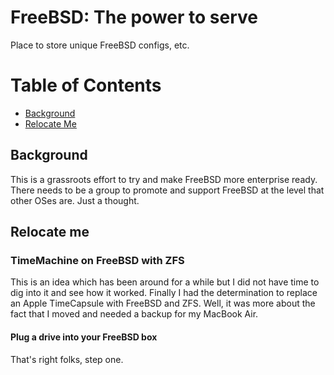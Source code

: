 # FreeBSD: The power to serve
Place to store unique FreeBSD configs, etc.

# Table of Contents
- [Background](#background)
- [Relocate Me](#relocate-me)

## Background
This is a grassroots effort to try and make FreeBSD more enterprise ready. There needs to be a group to promote and support FreeBSD at the level that other OSes are. Just a thought.

## Relocate me
### TimeMachine on FreeBSD with ZFS
This is an idea which has been around for a while but I did not have time to dig
into it and see how it worked. Finally I had the determination to replace an 
Apple TimeCapsule with FreeBSD and ZFS. Well, it was more about the fact that I
moved and needed a backup for my MacBook Air. 

#### Plug a drive into your FreeBSD box
That's right folks, step one. 
